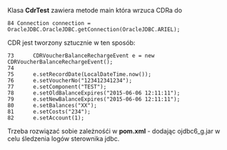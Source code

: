 Klasa **CdrTest** zawiera metode main która wrzuca CDRa do 
```
84 Connection connection = OracleJDBC.OracleJDBC.getConnection(OracleJDBC.ARIEL);
```

CDR jest tworzony sztucznie w ten sposób:
```
73		CDRVoucherBalanceRechargeEvent e = new CDRVoucherBalanceRechargeEvent();
74
75		e.setRecordDate(LocalDateTime.now());
76		e.setVoucherNo("123412341234");
77		e.setComponent("TEST");
78		e.setOldBalanceExpires("2015-06-06 12:11:11");
79		e.setNewBalanceExpires("2015-06-06 12:11:11");
80		e.setBalances("XX");
81		e.setCosts("234");
82		e.setAccount(1);
```

Trzeba rozwiązać sobie zależnośći w **pom.xml** - dodając ojdbc6_g.jar w celu śledzenia logów sterownika jdbc.
